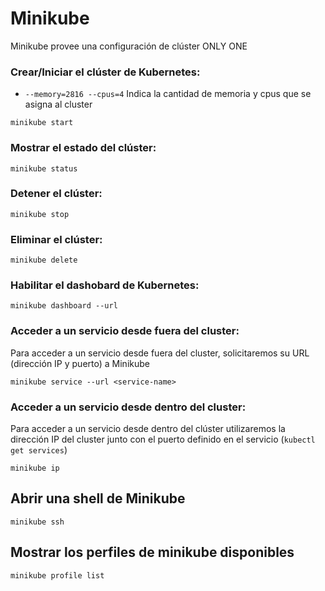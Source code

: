 # Minikube
Minikube provee una configuración de clúster ONLY ONE

### Crear/Iniciar el clúster de Kubernetes: 
- `--memory=2816 --cpus=4` Indica la cantidad de memoria y cpus que se asigna al cluster
```shell script
minikube start
```

### Mostrar el estado del clúster: 
```shell script
minikube status
```

### Detener el clúster: 
```shell script
minikube stop
```

### Eliminar el clúster:
```shell script
minikube delete
```

### Habilitar el dashobard de Kubernetes: 
```shell script
minikube dashboard --url
```

### Acceder a un servicio desde fuera del cluster:
Para acceder a un servicio desde fuera del cluster, solicitaremos su URL (dirección IP y puerto) a Minikube
```shell script
minikube service --url <service-name>
```

### Acceder a un servicio desde dentro del cluster:
Para acceder a un servicio desde dentro del clúster utilizaremos la dirección IP del cluster junto con el puerto 
definido en el servicio (`kubectl get services`)
```shell script
minikube ip
```

## Abrir una shell de Minikube
```shell script
minikube ssh
```

## Mostrar los perfiles de minikube disponibles
```shell script
minikube profile list
```
